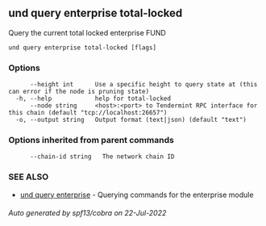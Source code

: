 ## und query enterprise total-locked

Query the current total locked enterprise FUND

```
und query enterprise total-locked [flags]
```

### Options

```
      --height int      Use a specific height to query state at (this can error if the node is pruning state)
  -h, --help            help for total-locked
      --node string     <host>:<port> to Tendermint RPC interface for this chain (default "tcp://localhost:26657")
  -o, --output string   Output format (text|json) (default "text")
```

### Options inherited from parent commands

```
      --chain-id string   The network chain ID
```

### SEE ALSO

* [und query enterprise](und_query_enterprise.md)	 - Querying commands for the enterprise module

###### Auto generated by spf13/cobra on 22-Jul-2022
